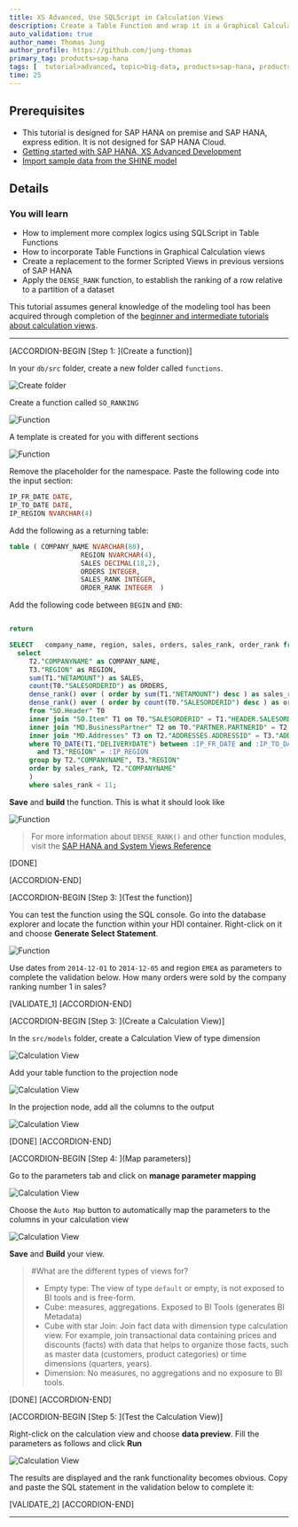 ```yaml
---
title: XS Advanced, Use SQLScript in Calculation Views
description: Create a Table Function and wrap it in a Graphical Calculation View
auto_validation: true
author_name: Thomas Jung
author_profile: https://github.com/jung-thomas
primary_tag: products>sap-hana
tags: [  tutorial>advanced, topic>big-data, products>sap-hana, products>sap-hana\,-express-edition ]
time: 25
---
```


## Prerequisites  
 - This tutorial is designed for SAP HANA on premise and SAP HANA, express edition. It is not designed for SAP HANA Cloud.
 - [Getting started with SAP HANA, XS Advanced Development](https://developers.sap.com/group.hana-xsa-get-started.html)
 - [Import sample data from the SHINE model](https://developers.sap.com/tutorials/xsa-import-shine-data.html)

## Details
### You will learn  
  - How to implement more complex logics using SQLScript in Table Functions
  - How to incorporate Table Functions in Graphical Calculation views
  - Create a replacement to the former Scripted Views in previous versions of SAP HANA
  - Apply the `DENSE_RANK` function, to establish the ranking of a row relative to a partition of a dataset

This tutorial assumes general knowledge of the modeling tool has been acquired through completion of the [beginner and intermediate tutorials about calculation views](https://developers.sap.com/group.hana-xsa-calculation-view-modeling.html).

---

[ACCORDION-BEGIN [Step 1: ](Create a function)]

In your `db/src` folder, create a new folder called `functions`.

![Create folder](1.png)

Create a function called `SO_RANKING`

![Function](2.png)

A template is created for you with different sections

![Function](3.png)

Remove the placeholder for the namespace. Paste the following code into the input section:

```sql
IP_FR_DATE DATE,
IP_TO_DATE DATE,
IP_REGION NVARCHAR(4)

```

Add the following as a returning table:

```SQL
table ( COMPANY_NAME NVARCHAR(80),
                  REGION NVARCHAR(4),
                  SALES DECIMAL(18,2),
                  ORDERS INTEGER,
                  SALES_RANK INTEGER,
                  ORDER_RANK INTEGER  )  

```

Add the following code between `BEGIN` and `END`:

```sql

return

SELECT   company_name, region, sales, orders, sales_rank, order_rank from(  
  select
	 T2."COMPANYNAME" as COMPANY_NAME,
	 T3."REGION" as REGION,
	 sum(T1."NETAMOUNT") as SALES,
	 count(T0."SALESORDERID") as ORDERS,
	 dense_rank() over ( order by sum(T1."NETAMOUNT") desc ) as sales_rank,
	 dense_rank() over ( order by count(T0."SALESORDERID") desc ) as order_rank
	 from "SO.Header" T0
     inner join "SO.Item" T1 on T0."SALESORDERID" = T1."HEADER.SALESORDERID"
     inner join "MD.BusinessPartner" T2 on T0."PARTNER.PARTNERID" = T2."PARTNERID"
     inner join "MD.Addresses" T3 on T2."ADDRESSES.ADDRESSID" = T3."ADDRESSID"  
     where TO_DATE(T1."DELIVERYDATE") between :IP_FR_DATE and :IP_TO_DATE
       and T3."REGION" = :IP_REGION
     group by T2."COMPANYNAME", T3."REGION"
     order by sales_rank, T2."COMPANYNAME"
     )
     where sales_rank < 11;

```

**Save** and **build** the function. This is what it should look like

![Function](4.png)

> For more information about `DENSE_RANK()` and other function modules, visit the [SAP HANA and System Views Reference](https://help.sap.com/viewer/4fe29514fd584807ac9f2a04f6754767/2.0.03/en-US/1a116cbd04a942e498ffef3a37b47461.html)

[DONE]

[ACCORDION-END]

[ACCORDION-BEGIN [Step 3: ](Test the function)]

You can test the function using the SQL console. Go into the database explorer and locate the function within your HDI container. Right-click on it and choose **Generate Select Statement**.

![Function](5.png)

Use dates from `2014-12-01` to `2014-12-05` and region `EMEA` as parameters to complete the validation below. How many orders were sold by the company ranking number 1 in sales?

[VALIDATE_1]
[ACCORDION-END]


[ACCORDION-BEGIN [Step 3: ](Create a Calculation View)]

In the `src/models` folder, create a Calculation View of type dimension

![Calculation View](6.png)

Add your table function to the projection node

![Calculation View](7.png)

In the projection node, add all the columns to the output

![Calculation View](8.png)

[DONE]
[ACCORDION-END]

[ACCORDION-BEGIN [Step 4: ](Map parameters)]

Go to the parameters tab and click on **manage parameter mapping**

![Calculation View](9.png)

Choose the `Auto Map` button to automatically map the parameters to the columns in your calculation view

![Calculation View](10.png)

**Save** and **Build** your view.

> #What are the different types of views for?
> - Empty type: The view of type `default` or empty, is not exposed to BI tools and is free-form.
> - Cube: measures, aggregations. Exposed to BI Tools (generates BI Metadata)
> - Cube with star Join: Join fact data with dimension type calculation view. For example, join transactional data containing prices and discounts (facts) with data that helps to organize those facts, such as master data (customers, product categories) or time dimensions (quarters, years).
> - Dimension: No measures, no aggregations and no exposure to BI tools.

[DONE]
[ACCORDION-END]

[ACCORDION-BEGIN [Step 5: ](Test the Calculation View)]

Right-click on the calculation view and choose **data preview**. Fill the parameters as follows and click **Run**

![Calculation View](11.png)

The results are displayed and the rank functionality becomes obvious. Copy and paste the SQL statement in the validation below to complete it:

[VALIDATE_2]
[ACCORDION-END]

---

